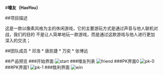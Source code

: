 #**嚎友（HaoYou）**

##项目描述

这是一款以像素风格为主的休闲游戏，它的主要游玩方式是通过声音与他人联机对战，我们的目的
不是让人简单地玩一款游戏，而是通过这款游戏与他人进行更加深入的交流；

##团队成员
	* 邓浩
	* 唐凯捷
	* 万奕
	* 张博远
	
##产品预览
###开始界面
![start](screenshot/start.jpg)
###嚎友列表
![friend](screenshot/friend.jpg)
###PK界面0
![pk-0](screenshot/pk-0.jpg)
###PK界面1
![pk-1](screenshot/pk-1.jpg)
###胜利界面
![win](screenshot/win.jpg)
